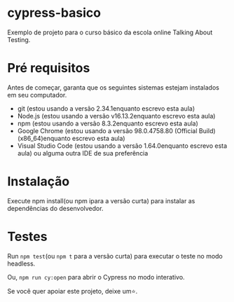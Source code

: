 # cypress-basico

Exemplo de projeto para o curso básico da escola online Talking About Testing.

# Pré requisitos
Antes de começar, garanta que os seguintes sistemas estejam instalados em seu computador.

- git (estou usando a versão 2.34.1enquanto escrevo esta aula)
- Node.js (estou usando a versão v16.13.2enquanto escrevo esta aula)
- npm (estou usando a versão 8.3.2enquanto escrevo esta aula)
- Google Chrome (estou usando a versão 98.0.4758.80 (Official Build) (x86_64)enquanto escrevo esta aula)
- Visual Studio Code (estou usando a versão 1.64.0enquanto escrevo esta aula) ou alguma outra IDE de sua preferência

# Instalação
Execute npm install(ou npm ipara a versão curta) para instalar as dependências do desenvolvedor.

# Testes

Run `npm test`(ou `npm t` para a versão curta) para executar o teste no modo headless.

Ou, `npm run cy:open` para abrir o Cypress no modo interativo.

Se você quer apoiar este projeto, deixe um⭐.
